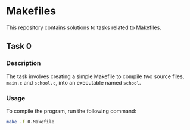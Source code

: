 # Makefiles

This repository contains solutions to tasks related to Makefiles.

## Task 0

### Description
The task involves creating a simple Makefile to compile two source files, `main.c` and `school.c`, into an executable named `school`.

### Usage
To compile the program, run the following command:
```bash
make -f 0-Makefile
